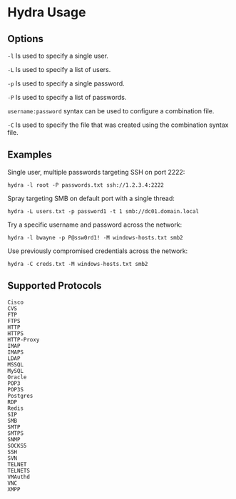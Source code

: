 # Hydra Usage

## Options

``-l`` Is used to specify a single user.

``-L`` Is used to specify a list of users.

``-p`` Is used to specify a single password.

``-P`` Is used to specify a list of passwords.

``username:password`` syntax can be used to configure a combination file.

``-C`` Is used to specify the file that was created using the combination syntax file.

## Examples


Single user, multiple passwords targeting SSH on port 2222:
```
hydra -l root -P passwords.txt ssh://1.2.3.4:2222
```
Spray targeting SMB on default port with a single thread:
```
hydra -L users.txt -p password1 -t 1 smb://dc01.domain.local
```
Try a specific username and password across the network:
```
hydra -l bwayne -p P@ssw0rd1! -M windows-hosts.txt smb2
```
Use previously compromised credentials across the network:
```
hydra -C creds.txt -M windows-hosts.txt smb2
```

## Supported Protocols

```
Cisco
CVS
FTP
FTPS
HTTP
HTTPS
HTTP-Proxy
IMAP
IMAPS
LDAP
MSSQL
MySQL
Oracle
POP3
POP3S
Postgres
RDP
Redis
SIP
SMB
SMTP
SMTPS
SNMP
SOCKS5
SSH
SVN
TELNET
TELNETS
VMAuthd
VNC
XMPP
```

